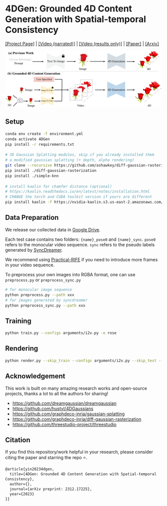 # 4DGen: Grounded 4D Content Generation with Spatial-temporal Consistency

[[Project Page]](https://vita-group.github.io/4DGen/) | [[Video (narrated)]](https://www.youtube.com/watch?v=-bXyBKdpQ1o) | [[Video (results only)]](https://www.youtube.com/watch?v=Hbava1VpeXY) | [[Paper]](https://github.com/VITA-Group/4DGen/blob/main/4dgen.pdf) | [[Arxiv]](https://arxiv.org/abs/2312.17225)

![overview](https://raw.githubusercontent.com/VITA-Group/4DGen/main/docs/static/media/task.a51c143187610723eb8f.png)

## Setup

```bash
conda env create -f environment.yml
conda activate 4DGen
pip install -r requirements.txt

# 3D Gaussian Splatting modules, skip if you already installed them
# a modified gaussian splatting (+ depth, alpha rendering)
git clone --recursive https://github.com/ashawkey/diff-gaussian-rasterization
pip install ./diff-gaussian-rasterization
pip install ./simple-knn

# install kaolin for chamfer distance (optional)
# https://kaolin.readthedocs.io/en/latest/notes/installation.html
# CHANGE the torch and CUDA toolkit version if yours are different
pip install kaolin -f https://nvidia-kaolin.s3.us-east-2.amazonaws.com/torch-1.12.1_cu116.html
```

## Data Preparation

We release our collected data in [Google Drive](https://drive.google.com/drive/folders/1-lbtj-YiA7d0Nbe6Qcc_t0W_CKKEw_bm?usp=drive_link).

Each test case contains two folders: `{name}_pose0` and `{name}_sync`. `pose0` refers to the monocular video sequence. `sync` refers to the pseudo labels generated by [SyncDreamer](https://github.com/liuyuan-pal/SyncDreamer).

We recommend using [Practical-RIFE](https://github.com/hzwer/Practical-RIFE) if you need to introduce more frames in your video sequence.

To preprocess your own images into RGBA format, one can use `preprocess.py` or `preprocess_sync.py`

```bash
# for monocular image sequence
python preprocess.py --path xxx
# for images generated by syncdreamer
python preprocess_sync.py --path xxx
```

## Training

```bash
python train.py --configs arguments/i2v.py -e rose
```

## Rendering

```bash
python render.py --skip_train --configs arguments/i2v.py --skip_test --model_path "./output/xxxx/"
```

## Acknowledgement

This work is built on many amazing research works and open-source projects, thanks a lot to all the authors for sharing!

- https://github.com/dreamgaussian/dreamgaussian
- https://github.com/hustvl/4DGaussians
- https://github.com/graphdeco-inria/gaussian-splatting
- https://github.com/graphdeco-inria/diff-gaussian-rasterization
- https://github.com/threestudio-project/threestudio

## Citation
If you find this repository/work helpful in your research, please consider citing the paper and starring the repo ⭐.

```
@article{yin20234dgen,
  title={4DGen: Grounded 4D Content Generation with Spatial-temporal Consistency},
  author={},
  journal={arXiv preprint: 2312.17225},
  year={2023}
}}
```
